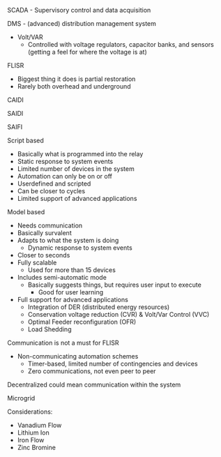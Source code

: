 SCADA - Supervisory control and data acquisition

DMS - (advanced) distribution management system
-   Volt/VAR
    -   Controlled with voltage regulators, capacitor banks, and sensors (getting a feel for where the voltage is at)

FLISR
-   Biggest thing it does is partial restoration
-   Rarely both overhead and underground

CAIDI

SAIDI

SAIFI


Script based

-   Basically what is programmed into the relay
-   Static response to system events
-   Limited number of devices in the system
-   Automation can only be on or off
-   Userdefined and scripted
-   Can be closer to cycles
-   Limited support of advanced applications

Model based

-   Needs communication
-   Basically survalent
-   Adapts to what the system is doing
    -   Dynamic response to system events
-   Closer to seconds
-   Fully scalable
    -   Used for more than 15 devices
-   Includes semi-automatic mode
    -   Basically suggests things, but requires user input to execute
        -   Good for user learning
-   Full support for advanced applications
    -   Integration of DER (distributed energy resources)
    -   Conservation voltage reduction (CVR) & Volt/Var Control (VVC)
    -   Optimal Feeder reconfiguration (OFR)
    -   Load Shedding

Communication is not a must for FLISR

-   Non-communicating automation schemes
    -   Timer-based, limited number of contingencies and devices
    -   Zero communications, not even peer to peer

Decentralized could mean communication within the system


Microgrid



Considerations:

-   Vanadium Flow
-   Lithium Ion
-   Iron Flow
-   Zinc Bromine


